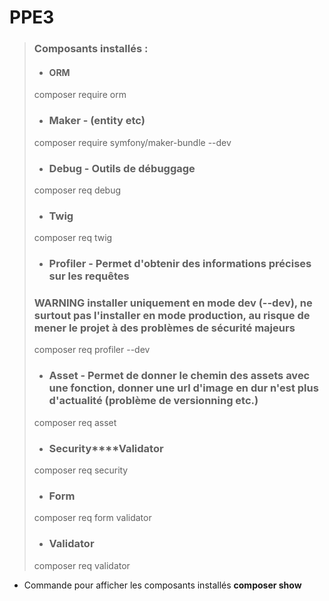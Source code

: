 # PPE3

> ### Composants installés : 
>
> - #### **ORM**
> composer require orm 
> 
>
> - ### **Maker** - (entity etc)
> composer require symfony/maker-bundle --dev
> 
>
> - ### **Debug** - Outils de débuggage
> composer req debug
> 
>
> - ### **Twig**
> composer req twig
> 
>
> - ### **Profiler** - Permet d'obtenir des informations précises sur les requêtes
> ### WARNING installer uniquement en mode dev (--dev), ne surtout pas l'installer en mode production, au risque de mener le projet à des problèmes de sécurité majeurs
> composer req profiler --dev 
> 
>
> - ### **Asset** - Permet de donner le chemin des assets avec une fonction, donner une url d'image en dur n'est plus d'actualité (problème de versionning etc.)
> composer req asset
>
>
> - ### **Security****Validator**
> composer req security 
> 
>
> - ### **Form** 
> composer req form validator
> 
>
> - ### **Validator** 
> composer req validator
> 


- Commande pour afficher les composants installés
 **composer show**
